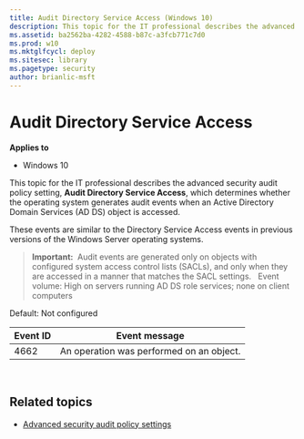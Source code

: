 ```yaml
---
title: Audit Directory Service Access (Windows 10)
description: This topic for the IT professional describes the advanced security audit policy setting, Audit Directory Service Access, which determines whether the operating system generates audit events when an Active Directory Domain Services (AD DS) object is accessed.
ms.assetid: ba2562ba-4282-4588-b87c-a3fcb771c7d0
ms.prod: w10
ms.mktglfcycl: deploy
ms.sitesec: library
ms.pagetype: security
author: brianlic-msft
---
```


# Audit Directory Service Access

**Applies to**
-   Windows 10

This topic for the IT professional describes the advanced security audit policy setting, **Audit Directory Service Access**, which determines whether the operating system generates audit events when an Active Directory Domain Services (AD DS) object is accessed.

These events are similar to the Directory Service Access events in previous versions of the Windows Server operating systems.
> **Important:**  Audit events are generated only on objects with configured system access control lists (SACLs), and only when they are accessed in a manner that matches the SACL settings.
 
Event volume: High on servers running AD DS role services; none on client computers

Default: Not configured

| Event ID | Event message |
| - | - |
| 4662 | An operation was performed on an object. |
 
## Related topics

- [Advanced security audit policy settings](advanced-security-audit-policy-settings.md)
 
 
